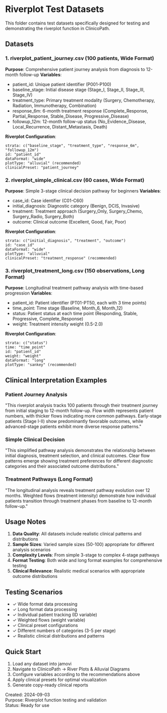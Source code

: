 # Riverplot Test Datasets

This folder contains test datasets specifically designed for testing and demonstrating the riverplot function in ClinicoPath.

## Datasets

### 1. riverplot_patient_journey.csv (100 patients, Wide Format)
**Purpose**: Comprehensive patient journey analysis from diagnosis to 12-month follow-up
**Variables**:
- patient_id: Unique patient identifier (P001-P100)
- baseline_stage: Initial disease stage (Stage_I, Stage_II, Stage_III, Stage_IV)
- treatment_type: Primary treatment modality (Surgery, Chemotherapy, Radiation, Immunotherapy, Combination)
- response_6m: 6-month treatment response (Complete_Response, Partial_Response, Stable_Disease, Progressive_Disease)
- followup_12m: 12-month follow-up status (No_Evidence_Disease, Local_Recurrence, Distant_Metastasis, Death)

**Riverplot Configuration**:
```
strata: c("baseline_stage", "treatment_type", "response_6m", "followup_12m")
id: "patient_id"
dataFormat: "wide"
plotType: "alluvial" (recommended)
clinicalPreset: "patient_journey"
```

### 2. riverplot_simple_clinical.csv (60 cases, Wide Format)
**Purpose**: Simple 3-stage clinical decision pathway for beginners
**Variables**:
- case_id: Case identifier (C01-C60)
- initial_diagnosis: Diagnostic category (Benign, DCIS, Invasive)
- treatment: Treatment approach (Surgery_Only, Surgery_Chemo, Surgery_Radio, Surgery_Both)
- outcome: Clinical outcome (Excellent, Good, Fair, Poor)

**Riverplot Configuration**:
```
strata: c("initial_diagnosis", "treatment", "outcome")
id: "case_id"
dataFormat: "wide"
plotType: "alluvial"
clinicalPreset: "treatment_response" (recommended)
```

### 3. riverplot_treatment_long.csv (150 observations, Long Format)
**Purpose**: Longitudinal treatment pathway analysis with time-based progression
**Variables**:
- patient_id: Patient identifier (PT01-PT50, each with 3 time points)
- time_point: Time stage (Baseline, Month_6, Month_12)
- status: Patient status at each time point (Responding, Stable, Progressive, Complete_Response)
- weight: Treatment intensity weight (0.5-2.0)

**Riverplot Configuration**:
```
strata: c("status")
time: "time_point"
id: "patient_id"
weight: "weight"
dataFormat: "long"
plotType: "sankey" (recommended)
```

## Clinical Interpretation Examples

### Patient Journey Analysis
"This riverplot analysis tracks 100 patients through their treatment journey from initial staging to 12-month follow-up. Flow width represents patient numbers, with thicker flows indicating more common pathways. Early-stage patients (Stage I-II) show predominantly favorable outcomes, while advanced-stage patients exhibit more diverse response patterns."

### Simple Clinical Decision
"This simplified pathway analysis demonstrates the relationship between initial diagnosis, treatment selection, and clinical outcomes. Clear flow patterns emerge showing treatment preferences for different diagnostic categories and their associated outcome distributions."

### Treatment Pathways (Long Format)
"The longitudinal analysis reveals treatment pathway evolution over 12 months. Weighted flows (treatment intensity) demonstrate how individual patients transition through treatment phases from baseline to 12-month follow-up."

## Usage Notes

1. **Data Quality**: All datasets include realistic clinical patterns and distributions
2. **Sample Sizes**: Varied sample sizes (50-100) appropriate for different analysis scenarios  
3. **Complexity Levels**: From simple 3-stage to complex 4-stage pathways
4. **Format Testing**: Both wide and long format examples for comprehensive testing
5. **Clinical Relevance**: Realistic medical scenarios with appropriate outcome distributions

## Testing Scenarios

- ✓ Wide format data processing
- ✓ Long format data processing  
- ✓ Individual patient tracking (ID variable)
- ✓ Weighted flows (weight variable)
- ✓ Clinical preset configurations
- ✓ Different numbers of categories (3-5 per stage)
- ✓ Realistic clinical distributions and patterns

## Quick Start

1. Load any dataset into jamovi
2. Navigate to ClinicoPath → River Plots & Alluvial Diagrams
3. Configure variables according to the recommendations above
4. Apply clinical presets for optimal visualization
5. Generate copy-ready clinical reports

Created: 2024-09-03  
Purpose: Riverplot function testing and validation  
Status: Ready for use